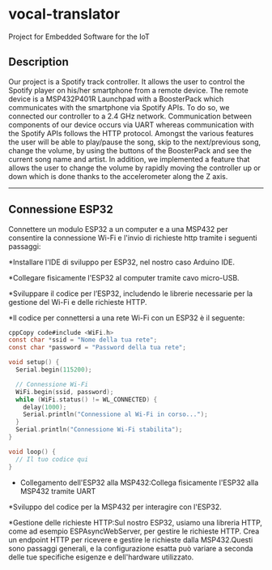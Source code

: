 # vocal-translator
Project for Embedded Software for the IoT

## Description
Our project is a Spotify track controller. It allows the user to control the Spotify player on his/her smartphone from a remote device. The remote device is a MSP432P401R Launchpad with a BoosterPack which communicates with the smartphone via Spotify APIs. To do so, we connected our controller to a 2.4 GHz network. Communication between components of our device occurs via UART whereas communication with the Spotify APIs follows the HTTP protocol. Amongst the various features the user will be able to play/pause the song, skip to the next/previous song, change the volume, by using the buttons of the BoosterPack and see the current song name and artist. In addition, we implemented a feature that allows the user to change the volume by rapidly moving the controller up or down which is done thanks to the accelerometer along the Z axis.
<hr>

## Connessione ESP32
Connettere un modulo ESP32 a un computer e a una MSP432 per consentire la connessione Wi-Fi e l'invio di richieste http tramite i seguenti passaggi:

*Installare l'IDE di sviluppo per ESP32, nel nostro caso Arduino IDE.

*Collegare fisicamente l'ESP32 al computer tramite cavo micro-USB.

*Sviluppare il codice per l’ESP32, includendo le librerie necessarie per la gestione del Wi-Fi e delle richieste HTTP.

*Il codice per connettersi a una rete Wi-Fi con un ESP32 è il seguente:

```c
cppCopy code#include <WiFi.h>
const char *ssid = "Nome della tua rete";
const char *password = "Password della tua rete";

void setup() {
  Serial.begin(115200);

  // Connessione Wi-Fi
  WiFi.begin(ssid, password);
  while (WiFi.status() != WL_CONNECTED) {
    delay(1000);
    Serial.println("Connessione al Wi-Fi in corso...");
  }
  Serial.println("Connessione Wi-Fi stabilita");
}

void loop() {
  // Il tuo codice qui
}
```

* Collegamento dell'ESP32 alla MSP432:Collega fisicamente l'ESP32 alla MSP432 tramite UART

*Sviluppo del codice per la MSP432 per interagire con l'ESP32. 

*Gestione delle richieste HTTP:Sul nostro ESP32, usiamo una libreria HTTP, come ad esempio ESPAsyncWebServer, per gestire le richieste HTTP. Crea un endpoint HTTP per ricevere e gestire le richieste dalla MSP432.Questi sono passaggi generali, e la configurazione esatta può variare a seconda delle tue specifiche esigenze e dell'hardware utilizzato. 


